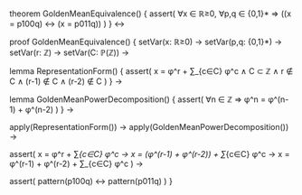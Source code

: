 theorem GoldenMeanEquivalence() {
  assert(
    ∀x ∈ ℝ≥0, ∀p,q ∈ {0,1}* ⇒ 
    ((x = p100q) ↔ (x = p011q))
  )
} ↔

proof GoldenMeanEquivalence() {
  setVar(x: ℝ≥0) →
  setVar(p,q: {0,1}*) →
  setVar(r: ℤ) →
  setVar(C: ℙ(ℤ)) →
  
  lemma RepresentationForm() {
    assert(
      x = φ^r + ∑_{c∈C} φ^c ∧
      C ⊂ ℤ ∧
      r ∉ C ∧ (r-1) ∉ C ∧ (r-2) ∉ C
    )
  } →

  lemma GoldenMeanPowerDecomposition() {
    assert(
      ∀n ∈ ℤ ⇒ φ^n = φ^(n-1) + φ^(n-2)
    )
  } →

  apply(RepresentationForm()) →
  apply(GoldenMeanPowerDecomposition()) →
  
  assert(
    x = φ^r + ∑_{c∈C} φ^c →
    x = (φ^(r-1) + φ^(r-2)) + ∑_{c∈C} φ^c →
    x = φ^(r-1) + φ^(r-2) + ∑_{c∈C} φ^c
  ) →

  assert(
    pattern(p100q) ↔ pattern(p011q)
  )
}